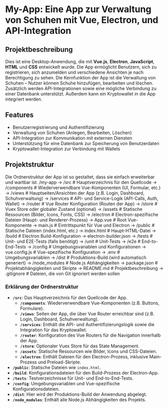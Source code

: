 # My-App: Eine App zur Verwaltung von Schuhen mit Vue, Electron, und API-Integration

## Projektbeschreibung

Dies ist eine Desktop-Anwendung, die mit **Vue.js**, **Electron**, **JavaScript**, **HTML** und **CSS** entwickelt wurde. Die App ermöglicht Benutzern, sich zu registrieren, sich anzumelden und verschiedene Ansichten je nach Berechtigung zu sehen. Die Kernfunktion der App ist die Verwaltung von Schuhen – Nutzer können Schuhe hinzufügen, bearbeiten und löschen. Zusätzlich werden API-Integrationen sowie eine mögliche Verbindung zu einer Datenbank unterstützt. Außerdem kann ein Kryptowallet in die App integriert werden.

## Features

- Benutzerregistrierung und Authentifizierung
- Verwaltung von Schuhen (Anlegen, Bearbeiten, Löschen)
- API-Integration zur Kommunikation mit externen Diensten
- Unterstützung für eine Datenbank zur Speicherung von Benutzerdaten
- Kryptowallet-Integration zur Verbindung mit Wallets

## Projektstruktur

Die Ordnerstruktur der App ist so gestaltet, dass sie einfach erweiterbar und wartbar ist. 
/my-app
    → /src                    # Hauptverzeichnis für den Quellcode
        → /components         # Wiederverwendbare Vue-Komponenten (UI, Formular, etc.)
        → /views              # Hauptseiten/Ansichten der App (z.B. Login, Dashboard, Schuhverwaltung)
        → /services           # API- und Service-Logik (API-Calls, Auth, Wallet)
        → /router             # Vue Router Konfiguration (Routen der App)
        → /store              # Vuex Store oder globaler Zustand (optional)
        → /assets             # Statische Ressourcen (Bilder, Icons, Fonts, CSS)
        → /electron           # Electron-spezifische Dateien (Haupt- und Renderer-Prozess)
        → App.vue             # Root Vue-Komponente
        → main.js             # Eintrittspunkt für Vue und Electron
    → /public                 # Statische Dateien (index.html, etc.)
        → index.html          # Haupt-HTML-Datei
    → /build                  # Electron Build-Konfiguration
        → electron-builder.json
    → /tests                  # Unit- und E2E-Tests (falls benötigt)
        → /unit               # Unit-Tests
        → /e2e                # End-to-End-Tests
    → /config                 # Umgebungsvariablen und Konfigurationen
        → vue.config.js       # Vue-spezifische Konfiguration
        → .env                # Umgebungsvariablen
    → /dist                   # Produktions-Build (wird automatisch generiert)
    → /node_modules           # Node.js Abhängigkeiten
    → package.json            # Projektabhängigkeiten und Skripte
    → README.md               # Projektbeschreibung
    → .gitignore              # Dateien, die von Git ignoriert werden sollen



### Erklärung der Ordnerstruktur

- **`/src`**: Das Hauptverzeichnis für den Quellcode der App.
    - **`/components`**: Wiederverwendbare Vue-Komponenten (z.B. Buttons, Formulare).
    - **`/views`**: Seiten der App, die über Vue Router erreichbar sind (z.B. Login, Dashboard, Schuhverwaltung).
    - **`/services`**: Enthält die API- und Authentifizierungslogik sowie die Integration für das Kryptowallet.
    - **`/router`**: Konfiguration des Vue Routers für die Navigation innerhalb der App.
    - **`/store`**: Optionaler Vuex Store für das State Management.
    - **`/assets`**: Statische Ressourcen wie Bilder, Icons und CSS-Dateien.
    - **`/electron`**: Enthält Dateien für den Electron-Prozess, inklusive Main-Prozess und Preload-Skripte.
- **`/public`**: Statische Dateien wie `index.html`.
- **`/build`**: Konfigurationsdateien für den Build-Prozess der Electron-App.
- **`/tests`**: Testverzeichnisse für Unit- und End-to-End-Tests.
- **`/config`**: Umgebungsvariablen und Vue-spezifische Konfigurationsdateien.
- **`/dist`**: Hier wird der Produktions-Build der Anwendung abgelegt.
- **`/node_modules`**: Enthält alle Node.js Abhängigkeiten des Projekts.
